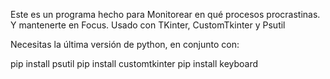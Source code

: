Este es un programa hecho para Monitorear en qué procesos procrastinas. Y mantenerte en Focus.
Usado con TKinter, CustomTkinter y Psutil

Necesitas la última versión de python, en conjunto con:

pip install psutil
pip install customtkinter
pip install keyboard
